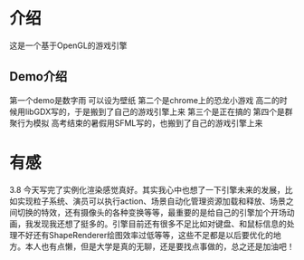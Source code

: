 # 介绍
这是一个基于OpenGL的游戏引擎

## Demo介绍
第一个demo是数字雨 可以设为壁纸
第二个是chrome上的恐龙小游戏 高二的时候用libGDX写的，于是搬到了自己的游戏引擎上来
第三个是正在搞的
第四个是群聚行为模拟 高考结束的暑假用SFML写的，也搬到了自己的游戏引擎上来

# 有感
3.8 今天写完了实例化渲染感觉真好。其实我心中也想了一下引擎未来的发展，比如实现粒子系统、演员可以执行action、场景自动化管理资源加载和释放、场景之间切换的特效，还有摄像头的各种变换等等，最重要的是给自己的引擎加个开场动画，我发现我还想了挺多的。引擎目前还有很多不足比如对键盘、和鼠标信息的处理不好还有ShapeRenderer绘图效率过低等等，这些不足都是以后要优化的地方。本人也有点懒，但是大学是真的无聊，还是要找点事做的，总之还是加油吧！

